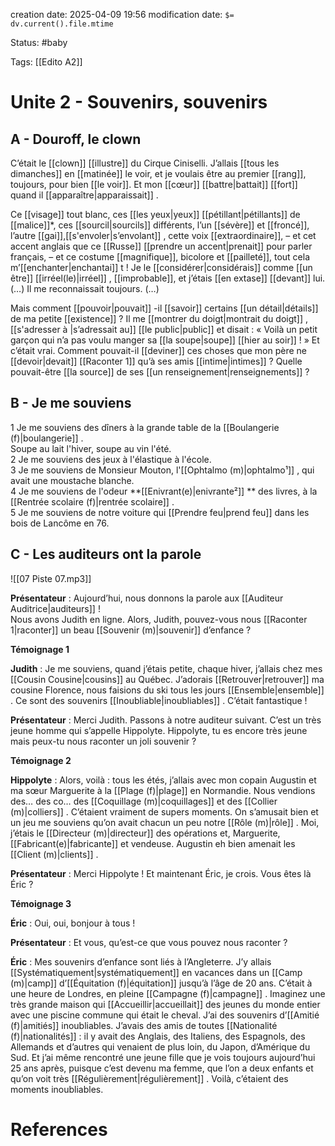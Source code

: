 creation date: 2025-04-09 19:56
modification date: `$= dv.current().file.mtime`

Status: #baby 

Tags: [[Edito A2]]

# Unite 2 -  Souvenirs, souvenirs

## A - Douroff, le clown

C’était le [[clown]] [[illustre]] du Cirque Ciniselli. J’allais [[tous les dimanches]] en [[matinée]] le voir, et je voulais être au premier [[rang]], toujours, pour bien [[le voir]]. Et mon [[cœur]] [[battre|battait]]  [[fort]] quand il [[apparaître|apparaissait]] . 

Ce [[visage]] tout blanc, ces [[les yeux|yeux]]  [[pétillant|pétillants]]  de [[malice]]*, ces [[sourcil|sourcils]]  différents, l’un [[sévère]] et [[froncé]], l’autre [[gai]],[[s'envoler|s’envolant]] , cette voix [[extraordinaire]], – et cet accent anglais que ce [[Russe]] [[prendre un accent|prenait]]  pour parler français, – et ce costume [[magnifique]], bicolore et [[pailleté]], tout cela m’[[enchanter|enchantai]] t ! Je le [[considérer|considérais]]  comme [[un être]] [[irréel(le)|irréel]] , [[improbable]], et j’étais [[en extase]] [[devant]] lui. (…) Il me reconnaissait toujours. (…) 

Mais comment [[pouvoir|pouvait]] -il [[savoir]] certains [[un détail|détails]]  de ma petite [[existence]] ? Il me [[montrer du doigt|montrait du doigt]] , [[s'adresser à |s’adressait au]]  [[le public|public]]  et disait : « Voilà un petit garçon qui n’a pas voulu manger sa [[la soupe|soupe]]  [[hier au soir]] ! » Et c’était vrai. Comment pouvait-il [[deviner]] ces choses que mon père ne [[devoir|devait]]  [[Raconter 1]] qu’à ses amis [[intime|intimes]]  ? Quelle pouvait-être [[la source]] de ses [[un renseignement|renseignements]]  ?

## B - Je me souviens

1 Je me souviens des dîners à la grande table de la [[Boulangerie (f)|boulangerie]] .  
Soupe au lait l'hiver, soupe au vin l'été.  
2 Je me souviens des jeux à l'élastique à l'école.  
3 Je me souviens de Monsieur Mouton, l'[[Ophtalmo (m)|ophtalmo¹]] , qui avait une moustache blanche.  
4 Je me souviens de l'odeur **[[Enivrant(e)|enivrante²]] ** des livres, à la [[Rentrée scolaire (f)|rentrée scolaire]] .  
5 Je me souviens de notre voiture qui [[Prendre feu|prend feu]]  dans les bois de Lancôme en 76.

## C - Les auditeurs ont la parole

![[07 Piste 07.mp3]]

**Présentateur** : 
Aujourd’hui, nous donnons la parole aux [[Auditeur Auditrice|auditeurs]]  !  
Nous avons Judith en ligne. Alors, Judith, pouvez-vous nous [[Raconter 1|raconter]]  un beau [[Souvenir (m)|souvenir]]  d’enfance ?

**Témoignage 1**

**Judith** : 
Je me souviens, quand j’étais petite, chaque hiver, j’allais chez mes [[Cousin Cousine|cousins]]  au Québec. 
J’adorais [[Retrouver|retrouver]]  ma cousine Florence, nous faisions du ski tous les jours [[Ensemble|ensemble]] . 
Ce sont des souvenirs [[Inoubliable|inoubliables]] . C’était fantastique !

**Présentateur** : 
Merci Judith. 
Passons à notre auditeur suivant. 
C’est un très jeune homme qui s’appelle Hippolyte. 
Hippolyte, tu es encore très jeune mais peux-tu nous raconter un joli souvenir ?

**Témoignage 2**

**Hippolyte** : 
Alors, voilà : tous les étés, j’allais avec mon copain Augustin et ma sœur Marguerite à la [[Plage (f)|plage]]  en Normandie. 
Nous vendions des… des co… des [[Coquillage (m)|coquillages]]  et des [[Collier (m)|colliers]] . 
C’étaient vraiment de supers moments. 
On s’amusait bien et un jeu me souviens qu’on avait chacun un peu notre [[Rôle (m)|rôle]] . 
Moi, j’étais le [[Directeur (m)|directeur]]  des opérations et, Marguerite, [[Fabricant(e)|fabricante]]  et vendeuse. 
Augustin eh bien amenait les [[Client (m)|clients]] .

**Présentateur** : 
Merci Hippolyte ! 
Et maintenant Éric, je crois. Vous êtes là Éric ?

**Témoignage 3**

**Éric** : 
Oui, oui, bonjour à tous !

**Présentateur** : 
Et vous, qu’est-ce que vous pouvez nous raconter ?

**Éric** : 
Mes souvenirs d’enfance sont liés à l’Angleterre. 
J’y allais [[Systématiquement|systématiquement]]  en vacances dans un [[Camp (m)|camp]]  d’[[Équitation (f)|équitation]]  jusqu’à l’âge de 20 ans. 
C’était à une heure de Londres, en pleine [[Campagne (f)|campagne]] . 
Imaginez une très grande maison qui [[Accueillir|accueillait]]  des jeunes du monde entier avec une piscine commune qui était le cheval. 
J’ai des souvenirs d’[[Amitié (f)|amitiés]]  inoubliables. J’avais des amis de toutes [[Nationalité (f)|nationalités]]  : il y avait des Anglais, des Italiens, des Espagnols, des Allemands et d’autres qui venaient de plus loin, du Japon, d’Amérique du Sud. 
Et j’ai même rencontré une jeune fille que je vois toujours aujourd’hui 25 ans après, puisque c’est devenu ma femme, que l’on a deux enfants et qu’on voit très [[Régulièrement|régulièrement]] . 
Voilà, c’étaient des moments inoubliables.












# References